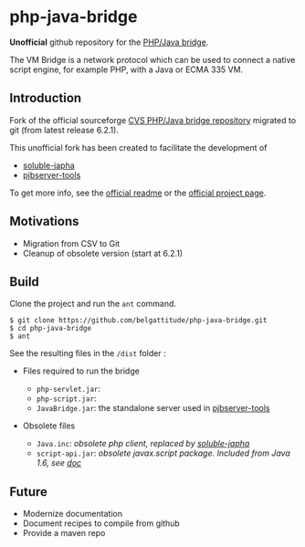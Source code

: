 # php-java-bridge

**Unofficial** github repository for the [PHP/Java bridge](http://php-java-bridge.sourceforge.net/pjb/).

The VM Bridge is a network protocol which can be used to
connect a native script engine, for example PHP, with a Java or ECMA 335 VM.

## Introduction

Fork of the official sourceforge [CVS PHP/Java bridge repository](https://sourceforge.net/p/php-java-bridge/code/) migrated
to git (from latest release 6.2.1).

This unofficial fork has been created to facilitate the development of

- [soluble-japha](https://github.com/belgattitude/soluble-japha)
- [pjbserver-tools](https://github.com/belgattitude/pjbserver-tools)

To get more info, see the [official readme](./README) or
the [official project page](https://sourceforge.net/p/php-java-bridge/code/).

## Motivations

- Migration from CSV to Git
- Cleanup of obsolete version (start at 6.2.1)

## Build 

Clone the project and run the `ant` command.

```console
$ git clone https://github.com/belgattitude/php-java-bridge.git
$ cd php-java-bridge
$ ant
```

See the resulting files in the `/dist` folder :

- Files required to run the bridge

    - `php-servlet.jar`:
    - `php-script.jar`:
    - `JavaBridge.jar`: the standalone server used in [pjbserver-tools](https://github.com/belgattitude/pjbserver-tools)

- Obsolete files

    - `Java.inc`: *obsolete php client, replaced by [soluble-japha](https://github.com/belgattitude/soluble-japha)*
    - `script-api.jar`: *obsolete javax.script package. Included from Java 1.6, see [doc](https://docs.oracle.com/javase/7/docs/api/index.html?javax/script/AbstractScriptEngine.html)*

## Future

- Modernize documentation
- Document recipes to compile from github
- Provide a maven repo






